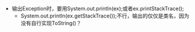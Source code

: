 * 输出Exception时，要用System.out.println(ex);或者ex.printStackTrace();
    * System.out.println(ex.getStackTrace());不行，输出的仅仅是类名，因为没有自行实现ToString()？